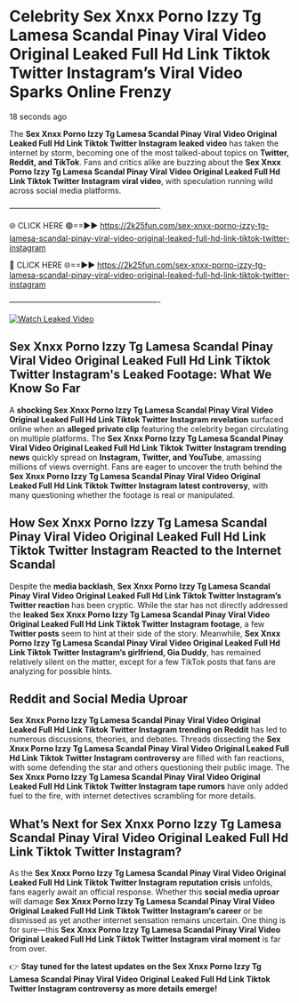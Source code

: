 # Celebrity Sex ️Xnxx ️Porno Izzy Tg Lamesa Scandal Pinay Viral Video Original Leaked Full Hd Link Tiktok Twitter Instagram’s Viral Video Sparks Online Frenzy

18 seconds ago

The **Sex ️Xnxx ️Porno Izzy Tg Lamesa Scandal Pinay Viral Video Original Leaked Full Hd Link Tiktok Twitter Instagram leaked video** has taken the internet by storm, becoming one of the most talked-about topics on **Twitter, Reddit, and TikTok**. Fans and critics alike are buzzing about the **Sex ️Xnxx ️Porno Izzy Tg Lamesa Scandal Pinay Viral Video Original Leaked Full Hd Link Tiktok Twitter Instagram viral video**, with speculation running wild across social media platforms.

———————————————————-

🌐 CLICK HERE 🟢==►► https://2k25fun.com/sex-️xnxx-️porno-izzy-tg-lamesa-scandal-pinay-viral-video-original-leaked-full-hd-link-tiktok-twitter-instagram

🔴 CLICK HERE 🌐==►► https://2k25fun.com/sex-️xnxx-️porno-izzy-tg-lamesa-scandal-pinay-viral-video-original-leaked-full-hd-link-tiktok-twitter-instagram

———————————————————-

[![Watch Leaked Video](https://miro.medium.com/v2/resize:fit:828/format:webp/1*cilzJN44JGOrTw9NJCrNHA.gif "Watch Leaked Video")](https://2k25fun.com/sex-️xnxx-️porno-izzy-tg-lamesa-scandal-pinay-viral-video-original-leaked-full-hd-link-tiktok-twitter-instagram)

## **Sex ️Xnxx ️Porno Izzy Tg Lamesa Scandal Pinay Viral Video Original Leaked Full Hd Link Tiktok Twitter Instagram's Leaked Footage: What We Know So Far**  
A **shocking Sex ️Xnxx ️Porno Izzy Tg Lamesa Scandal Pinay Viral Video Original Leaked Full Hd Link Tiktok Twitter Instagram revelation** surfaced online when an **alleged private clip** featuring the celebrity began circulating on multiple platforms. The **Sex ️Xnxx ️Porno Izzy Tg Lamesa Scandal Pinay Viral Video Original Leaked Full Hd Link Tiktok Twitter Instagram trending news** quickly spread on **Instagram, Twitter, and YouTube**, amassing millions of views overnight. Fans are eager to uncover the truth behind the **Sex ️Xnxx ️Porno Izzy Tg Lamesa Scandal Pinay Viral Video Original Leaked Full Hd Link Tiktok Twitter Instagram latest controversy**, with many questioning whether the footage is real or manipulated.  

## **How Sex ️Xnxx ️Porno Izzy Tg Lamesa Scandal Pinay Viral Video Original Leaked Full Hd Link Tiktok Twitter Instagram Reacted to the Internet Scandal**  
Despite the **media backlash**, **Sex ️Xnxx ️Porno Izzy Tg Lamesa Scandal Pinay Viral Video Original Leaked Full Hd Link Tiktok Twitter Instagram’s Twitter reaction** has been cryptic. While the star has not directly addressed the **leaked Sex ️Xnxx ️Porno Izzy Tg Lamesa Scandal Pinay Viral Video Original Leaked Full Hd Link Tiktok Twitter Instagram footage**, a few **Twitter posts** seem to hint at their side of the story. Meanwhile, **Sex ️Xnxx ️Porno Izzy Tg Lamesa Scandal Pinay Viral Video Original Leaked Full Hd Link Tiktok Twitter Instagram’s girlfriend, Gia Duddy**, has remained relatively silent on the matter, except for a few TikTok posts that fans are analyzing for possible hints.  

## **Reddit and Social Media Uproar**  
**Sex ️Xnxx ️Porno Izzy Tg Lamesa Scandal Pinay Viral Video Original Leaked Full Hd Link Tiktok Twitter Instagram trending on Reddit** has led to numerous discussions, theories, and debates. Threads dissecting the **Sex ️Xnxx ️Porno Izzy Tg Lamesa Scandal Pinay Viral Video Original Leaked Full Hd Link Tiktok Twitter Instagram controversy** are filled with fan reactions, with some defending the star and others questioning their public image. The **Sex ️Xnxx ️Porno Izzy Tg Lamesa Scandal Pinay Viral Video Original Leaked Full Hd Link Tiktok Twitter Instagram tape rumors** have only added fuel to the fire, with internet detectives scrambling for more details.  

## **What’s Next for Sex ️Xnxx ️Porno Izzy Tg Lamesa Scandal Pinay Viral Video Original Leaked Full Hd Link Tiktok Twitter Instagram?**  
As the **Sex ️Xnxx ️Porno Izzy Tg Lamesa Scandal Pinay Viral Video Original Leaked Full Hd Link Tiktok Twitter Instagram reputation crisis** unfolds, fans eagerly await an official response. Whether this **social media uproar** will damage **Sex ️Xnxx ️Porno Izzy Tg Lamesa Scandal Pinay Viral Video Original Leaked Full Hd Link Tiktok Twitter Instagram’s career** or be dismissed as yet another internet sensation remains uncertain. One thing is for sure—this **Sex ️Xnxx ️Porno Izzy Tg Lamesa Scandal Pinay Viral Video Original Leaked Full Hd Link Tiktok Twitter Instagram viral moment** is far from over.  

👉 **Stay tuned for the latest updates on the Sex ️Xnxx ️Porno Izzy Tg Lamesa Scandal Pinay Viral Video Original Leaked Full Hd Link Tiktok Twitter Instagram controversy as more details emerge!**  
